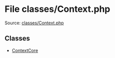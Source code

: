File classes/Context.php
=========

Source: [classes/Context.php](https://github.com/PrestaShop/PrestaShop/blob/1.6.0.6/classes/Context.php)


Classes
-------

* [ContextCore](class.ContextCore.md)

